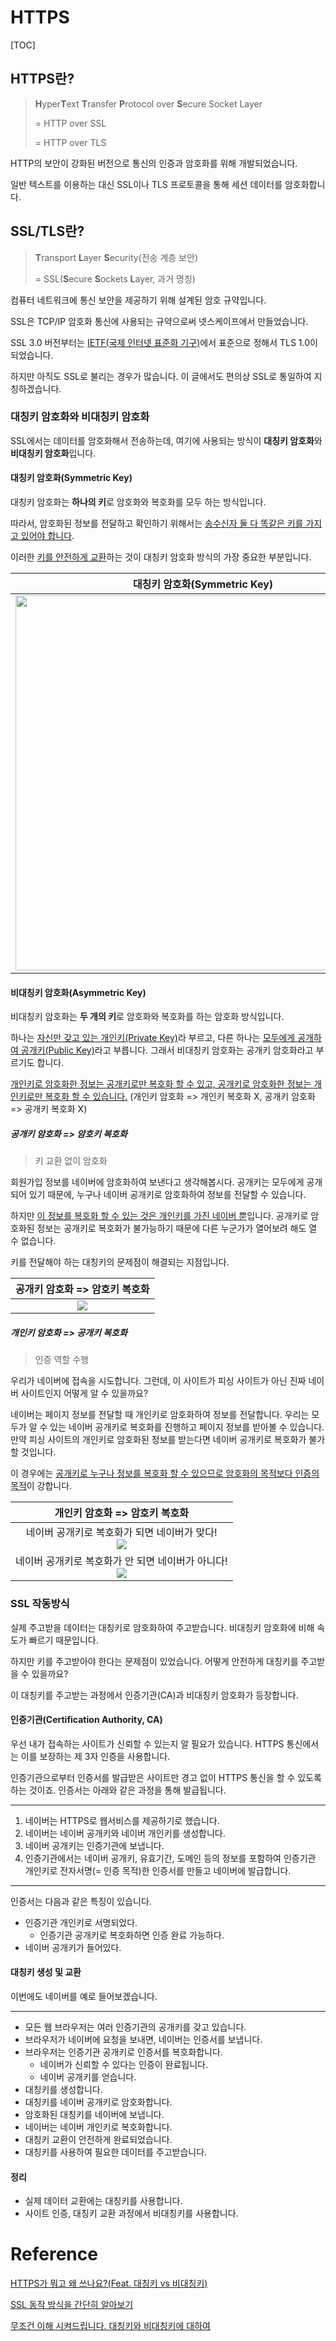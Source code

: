 # HTTPS

[TOC]

## HTTPS란?

> **H**yper**T**ext **T**ransfer **P**rotocol over **S**ecure Socket Layer
>
> = HTTP over SSL
>
> = HTTP over TLS

HTTP의 보안이 강화된 버전으로 통신의 인증과 암호화를 위해 개발되었습니다.

일반 텍스트를 이용하는 대신 SSL이나 TLS 프로토콜을 통해 세션 데이터를 암호화합니다.



## SSL/TLS란?

> **T**ransport **L**ayer **S**ecurity(전송 계층 보안)
>
> = SSL(**S**ecure **S**ockets **L**ayer, 과거 명칭)

컴퓨터 네트워크에 통신 보안을 제공하기 위해 설계된 암호 규약입니다. 

SSL은 TCP/IP 암호화 통신에 사용되는 규약으로써 넷스케이프에서 만들었습니다.

SSL 3.0 버전부터는 [IETF(국제 인터넷 표준화 기구)](https://ko.wikipedia.org/wiki/%EA%B5%AD%EC%A0%9C_%EC%9D%B8%ED%84%B0%EB%84%B7_%ED%91%9C%EC%A4%80%ED%99%94_%EA%B8%B0%EA%B5%AC)에서 표준으로 정해서 TLS 1.0이 되었습니다.

하지만 아직도 SSL로 불리는 경우가 많습니다. 이 글에서도 편의상 SSL로 통일하여 지칭하겠습니다.



### 대칭키 암호화와 비대칭키 암호화

SSL에서는 데이터를 암호화해서 전송하는데, 여기에 사용되는 방식이 **대칭키 암호화**와 **비대칭키 암호화**입니다.

#### 대칭키 암호화(Symmetric Key)

대칭키 암호화는 **하나의 키**로 암호화와 복호화를 모두 하는 방식입니다.

따라서, 암호화된 정보를 전달하고 확인하기 위해서는 <u>송수신자 둘 다 똑같은 키를 가지고 있어야 합니다</u>.

이러한 <u>키를 안전하게 교환</u>하는 것이 대칭키 암호화 방식의 가장 중요한 부분입니다.

|                 대칭키 암호화(Symmetric Key)                 |
| :----------------------------------------------------------: |
| <img src="HTTPS.assets/symmetric1.PNG" style="width: 600px"> |

#### 비대칭키 암호화(Asymmetric Key)

비대칭키 암호화는 **두 개의 키**로 암호화와 복호화를 하는 암호화 방식입니다.

하나는 <u>자신만 갖고 있는 개인키(Private Key)</u>라 부르고, 다른 하나는 <u>모두에게 공개하여 공개키(Public Key)</u>라고 부릅니다. 그래서 비대칭키 암호화는 공개키 암호화라고 부르기도 합니다.

<u>개인키로 암호화한 정보는 공개키로만 복호화 할 수 있고, 공개키로 암호화한 정보는 개인키로만 복호화 할 수 있습니다.</u> (개인키 암호화 => 개인키 복호화 X, 공개키 암호화 => 공개키 복호화 X)



##### 공개키 암호화 => 암호키 복호화

> 키 교환 없이 암호화

회원가입 정보를 네이버에 암호화하여 보낸다고 생각해봅시다. 공개키는 모두에게 공개되어 있기 때문에, 누구나 네이버 공개키로 암호화하여 정보를 전달할 수 있습니다.

하지만 <u>이 정보를 복호화 할 수 있는 것은 개인키를 가진 네이버 뿐</u>입니다. 공개키로 암호화된 정보는 공개키로 복호화가 불가능하기 때문에 다른 누군가가 열어보려 해도 열 수 없습니다.

키를 전달해야 하는 대칭키의 문제점이 해결되는 지점입니다.

|      공개키 암호화 => 암호키 복호화      |
| :--------------------------------------: |
| <img src="HTTPS.assets/asymmetric3.PNG"> |



##### 개인키 암호화 => 공개키 복호화

> 인증 역할 수행

우리가 네이버에 접속을 시도합니다. 그런데, 이 사이트가 피싱 사이트가 아닌 진짜 네이버 사이트인지 어떻게 알 수 있을까요?

네이버는 페이지 정보를 전달할 때 개인키로 암호화하여 정보를 전달합니다. 우리는 모두가 알 수 있는 네이버 공개키로 복호화를 진행하고 페이지 정보를 받아볼 수 있습니다. 만약 피싱 사이트의 개인키로 암호화된 정보를 받는다면 네이버 공개키로 복호화가 불가할 것입니다.

이 경우에는 <u>공개키로 누구나 정보를 복호화 할 수 있으므로 암호화의 목적보다 인증의 목적</u>이 강합니다.

|                개인키 암호화 => 암호키 복호화                |
| :----------------------------------------------------------: |
| 네이버 공개키로 복호화가 되면 네이버가 맞다!<br /><img src="HTTPS.assets/asymmetric4.PNG"> |
| 네이버 공개키로 복호화가 안 되면 네이버가 아니다!<br /><img src="HTTPS.assets/asymmetric5.PNG"> |



### SSL 작동방식

실제 주고받을 데이터는 대칭키로 암호화하여 주고받습니다. 비대칭키 암호화에 비해 속도가 빠르기 때문입니다.

하지만 키를 주고받아야 한다는 문제점이 있었습니다. 어떻게 안전하게 대칭키를 주고받을 수 있을까요?

이 대칭키를 주고받는 과정에서 인증기관(CA)과 비대칭키 암호화가 등장합니다.

#### 인증기관(Certification Authority, CA)

우선 내가 접속하는 사이트가 신뢰할 수 있는지 알 필요가 있습니다. HTTPS 통신에서는 이를 보장하는 제 3자 인증을 사용합니다.

인증기관으로부터 인증서를 발급받은 사이트만 경고 없이 HTTPS 통신을 할 수 있도록 하는 것이죠. 인증서는 아래와 같은 과정을 통해 발급됩니다.

---

1. 네이버는 HTTPS로 웹서비스를 제공하기로 했습니다.
2. 네이버는 네이버 공개키와 네이버 개인키를 생성합니다.
3. 네이버 공개키는 인증기관에 보냅니다.
4. 인증기관에서는 네이버 공개키, 유효기간, 도메인 등의 정보를 포함하여 인증기관 개인키로 전자서명(= 인증 목적)한 인증서를 만들고 네이버에 발급합니다.

---

인증서는 다음과 같은 특징이 있습니다.

- 인증기관 개인키로 서명되었다.
  - 인증기관 공개키로 복호화하면 인증 완료 가능하다.
- 네이버 공개키가 들어있다.

#### 대칭키 생성 및 교환

이번에도 네이버를 예로 들어보겠습니다.

---

- 모든 웹 브라우저는 여러 인증기관의 공개키를 갖고 있습니다.
- 브라우저가 네이버에 요청을 보내면, 네이버는 인증서를 보냅니다.
- 브라우저는 인증기관 공개키로 인증서를 복호화합니다.
  - 네이버가 신뢰할 수 있다는 인증이 완료됩니다.
  - 네이버 공개키를 얻습니다.
- 대칭키를 생성합니다.
- 대칭키를 네이버 공개키로 암호화합니다.
- 암호화된 대칭키를 네이버에 보냅니다.
- 네이버는 네이버 개인키로 복호화합니다.
- 대칭키 교환이 안전하게 완료되었습니다.
- 대칭키를 사용하여 필요한 데이터를 주고받습니다.

#### 정리

- 실제 데이터 교환에는 대칭키를 사용합니다.
- 사이트 인증, 대칭키 교환 과정에서 비대칭키를 사용합니다.



# Reference

[HTTPS가 뭐고 왜 쓰나요?(Feat. 대칭키 vs 비대칭키)](https://youtu.be/H6lpFRpyl14)

[SSL 동작 방식을 간단히 알아보기](https://offbyone.tistory.com/274)

[무조건 이해 시켜드립니다. 대칭키와 비대칭키에 대하여](https://universitytomorrow.com/22)
